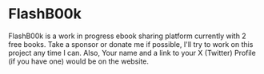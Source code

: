 # FlashB00k
FlashB00k is a work in progress ebook sharing platform currently with 2 free books. Take a sponsor or donate me if possible, I'll try to work on this project any time I can. Also, Your name and a link to your X (Twitter) Profile (if you have one) would be on the website.
